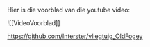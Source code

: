 Hier is die voorblad van die youtube video:

![[VideoVoorblad]]


https://github.com/Interster/vliegtuig_OldFogey
